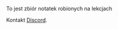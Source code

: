 To jest zbiór notatek robionych na lekcjach




Kontakt [Discord](https://discord.app/users/1278289224080031787).

 
